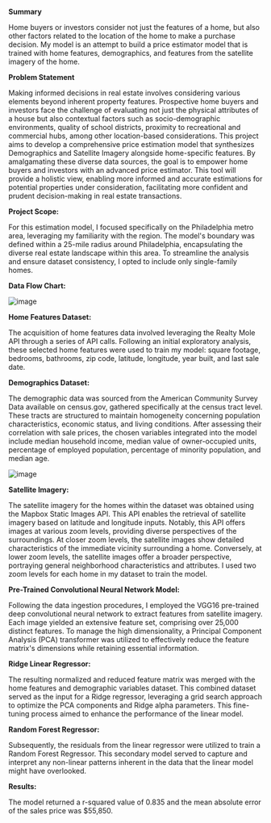 **Summary**

Home buyers or investors consider not just the features of a home, but also other factors related to the location of the home to make a purchase decision. My model is an attempt to build a price estimator model that is trained with home features, demographics, and features from the satellite imagery of the home.

**Problem Statement**

Making informed decisions in real estate involves considering various elements beyond inherent property features. Prospective home buyers and investors face the challenge of evaluating not just the physical attributes of a house but also contextual factors such as socio-demographic environments, quality of school districts, proximity to recreational and commercial hubs, among other location-based considerations. This project aims to develop a comprehensive price estimation model that synthesizes Demographics and Satellite Imagery alongside home-specific features. By amalgamating these diverse data sources, the goal is to empower home buyers and investors with an advanced price estimator. This tool will provide a holistic view, enabling more informed and accurate estimations for potential properties under consideration, facilitating more confident and prudent decision-making in real estate transactions.

**Project Scope:**

For this estimation model, I focused specifically on the Philadelphia metro area, leveraging my familiarity with the region. The model's boundary was defined within a 25-mile radius around Philadelphia, encapsulating the diverse real estate landscape within this area. To streamline the analysis and ensure dataset consistency, I opted to include only single-family homes.


**Data Flow Chart:**


![image](https://github.com/Sharanjv/Data-Science-Projects/assets/17241845/f50c9d90-e0cf-4717-8d29-5cb64455d19c)


**Home Features Dataset:**

The acquisition of home features data involved leveraging the Realty Mole API through a series of API calls. Following an initial exploratory analysis, these selected home features were used to train my model: square footage, bedrooms, bathrooms, zip code, latitude, longitude, year built, and last sale date.

**Demographics Dataset:**

The demographic data was sourced from the American Community Survey Data available on census.gov, gathered specifically at the census tract level. These tracts are structured to maintain homogeneity concerning population characteristics, economic status, and living conditions. After assessing their correlation with sale prices, the chosen variables integrated into the model include median household income, median value of owner-occupied units, percentage of employed population, percentage of minority population, and median age.

![image](https://github.com/Sharanjv/Data-Science-Projects/assets/17241845/39ad9523-472d-43ca-a733-f9167bf54f55)


**Satellite Imagery:**

The satellite imagery for the homes within the dataset was obtained using the Mapbox Static Images API. This API enables the retrieval of satellite imagery based on latitude and longitude inputs. Notably, this API offers images at various zoom levels, providing diverse perspectives of the surroundings. At closer zoom levels, the satellite images show detailed characteristics of the immediate vicinity surrounding a home. Conversely, at lower zoom levels, the satellite images offer a broader perspective, portraying general neighborhood characteristics and attributes. I used two zoom levels for each home in my dataset to train the model.

**Pre-Trained Convolutional Neural Network Model:**

Following the data ingestion procedures, I employed the VGG16 pre-trained deep convolutional neural network to extract features from satellite imagery. Each image yielded an extensive feature set, comprising over 25,000 distinct features. To manage the high dimensionality, a Principal Component Analysis (PCA) transformer was utilized to effectively reduce the feature matrix's dimensions while retaining essential information.

**Ridge Linear Regressor:**

The resulting normalized and reduced feature matrix was merged with the home features and demographic variables dataset. This combined dataset served as the input for a Ridge regressor, leveraging a grid search approach to optimize the PCA components and Ridge alpha parameters. This fine-tuning process aimed to enhance the performance of the linear model.

**Random Forest Regressor:**

Subsequently, the residuals from the linear regressor were utilized to train a Random Forest Regressor. This secondary model served to capture and interpret any non-linear patterns inherent in the data that the linear model might have overlooked.

**Results:** 

The model returned a r-squared value of 0.835 and the mean absolute error of the sales price was $55,850.
